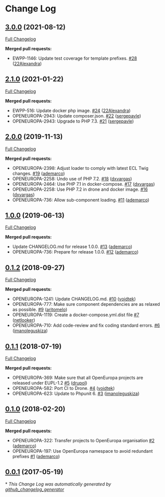 # Change Log

## [3.0.0](https://github.com/openeuropa/ecl-twig-loader/tree/) (2021-08-12)
[Full Changelog](https://github.com/openeuropa/ecl-twig-loader/compare/2.1.0...3.0.0)

**Merged pull requests:**

- EWPP-1146: Update test coverage for template prefixes. [\#28](https://github.com/openeuropa/ecl-twig-loader/pull/28) ([22Alexandra](https://github.com/22Alexandra))

## [2.1.0](https://github.com/openeuropa/ecl-twig-loader/tree/2.1.0) (2021-01-22)
[Full Changelog](https://github.com/openeuropa/ecl-twig-loader/compare/2.0.0...2.1.0)

**Merged pull requests:**

- EWPP-516: Update docker php image. [\#24](https://github.com/openeuropa/ecl-twig-loader/pull/24) ([22Alexandra](https://github.com/22Alexandra))
- OPENEUROPA-2943: Update composer.json. [\#22](https://github.com/openeuropa/ecl-twig-loader/pull/22) ([sergepavle](https://github.com/sergepavle))
- OPENEUROPA-2943: Upgrade to PHP 7.3. [\#21](https://github.com/openeuropa/ecl-twig-loader/pull/21) ([sergepavle](https://github.com/sergepavle))

## [2.0.0](https://github.com/openeuropa/ecl-twig-loader/tree/2.0.0) (2019-11-13)
[Full Changelog](https://github.com/openeuropa/ecl-twig-loader/compare/1.0.0...2.0.0)

**Merged pull requests:**

- OPENEUROPA-2398: Adjust loader to comply with latest ECL Twig changes. [\#19](https://github.com/openeuropa/ecl-twig-loader/pull/19) ([ademarco](https://github.com/ademarco))
- OPENEUROPA-2258: Undo use of PHP 7.2. [\#18](https://github.com/openeuropa/ecl-twig-loader/pull/18) ([dxvargas](https://github.com/dxvargas))
- OPENEUROPA-2464: Use PHP 7.1 in docker-compose. [\#17](https://github.com/openeuropa/ecl-twig-loader/pull/17) ([dxvargas](https://github.com/dxvargas))
- OPENEUROPA-2258: Use PHP 7.2 in drone and docker image. [\#16](https://github.com/openeuropa/ecl-twig-loader/pull/16) ([dxvargas](https://github.com/dxvargas))
- OPENEUROPA-736: Allow sub-component loading. [\#11](https://github.com/openeuropa/ecl-twig-loader/pull/11) ([ademarco](https://github.com/ademarco))

## [1.0.0](https://github.com/openeuropa/ecl-twig-loader/tree/1.0.0) (2019-06-13)
[Full Changelog](https://github.com/openeuropa/ecl-twig-loader/compare/0.1.2...1.0.0)

**Merged pull requests:**

- Update CHANGELOG.md for release 1.0.0. [\#13](https://github.com/openeuropa/ecl-twig-loader/pull/13) ([ademarco](https://github.com/ademarco))
- OPENEUROPA-736: Prepare for release 1.0.0. [\#12](https://github.com/openeuropa/ecl-twig-loader/pull/12) ([ademarco](https://github.com/ademarco))

## [0.1.2](https://github.com/openeuropa/ecl-twig-loader/tree/0.1.2) (2018-09-27)
[Full Changelog](https://github.com/openeuropa/ecl-twig-loader/compare/0.1.1...0.1.2)

**Merged pull requests:**

- OPENEUROPA-1241: Update CHANGELOG.md. [\#10](https://github.com/openeuropa/ecl-twig-loader/pull/10) ([voidtek](https://github.com/voidtek))
- OPENEUROPA-777: Make sure component dependencies are as relaxed as possible. [\#9](https://github.com/openeuropa/ecl-twig-loader/pull/9) ([aritomelo](https://github.com/aritomelo))
- OPENEUROPA-1119: Create a docker-compose.yml.dist file [\#7](https://github.com/openeuropa/ecl-twig-loader/pull/7) ([netlooker](https://github.com/netlooker))
- OPENEUROPA-710: Add code-review and fix coding standard errors. [\#6](https://github.com/openeuropa/ecl-twig-loader/pull/6) ([imanoleguskiza](https://github.com/imanoleguskiza))

## [0.1.1](https://github.com/openeuropa/ecl-twig-loader/tree/0.1.1) (2018-07-19)
[Full Changelog](https://github.com/openeuropa/ecl-twig-loader/compare/0.1.0...0.1.1)

**Merged pull requests:**

- OPENEUROPA-369: Make sure that all OpenEuropa projects are released under EUPL-1.2 [\#5](https://github.com/openeuropa/ecl-twig-loader/pull/5) ([drupol](https://github.com/drupol))
- OPENEUROPA-582: Port CI to Drone. [\#4](https://github.com/openeuropa/ecl-twig-loader/pull/4) ([voidtek](https://github.com/voidtek))
- OPENEUROPA-623: Update to Phpunit 6. [\#3](https://github.com/openeuropa/ecl-twig-loader/pull/3) ([imanoleguskiza](https://github.com/imanoleguskiza))

## [0.1.0](https://github.com/openeuropa/ecl-twig-loader/tree/0.1.0) (2018-02-20)
[Full Changelog](https://github.com/openeuropa/ecl-twig-loader/compare/0.0.1...0.1.0)

**Merged pull requests:**

- OPENEUROPA-322: Transfer projects to OpenEuropa organisation [\#2](https://github.com/openeuropa/ecl-twig-loader/pull/2) ([ademarco](https://github.com/ademarco))
- OPENEUROPA-197: Use OpenEuropa namespace to avoid redundant prefixes [\#1](https://github.com/openeuropa/ecl-twig-loader/pull/1) ([ademarco](https://github.com/ademarco))

## [0.0.1](https://github.com/openeuropa/ecl-twig-loader/tree/0.0.1) (2017-05-19)


\* *This Change Log was automatically generated by [github_changelog_generator](https://github.com/skywinder/Github-Changelog-Generator)*
